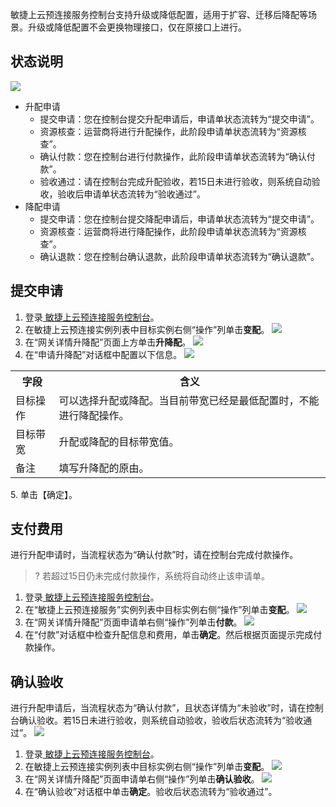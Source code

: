 敏捷上云预连接服务控制台支持升级或降低配置，适用于扩容、迁移后降配等场景。升级或降低配置不会更换物理接口，仅在原接口上进行。

## 状态说明
![](https://main.qcloudimg.com/raw/7a7e04f5ea380881fac09d8a3ec39df5.png)
- 升配申请
  - 提交申请：您在控制台提交升配申请后，申请单状态流转为“提交申请”。
  - 资源核查：运营商将进行升配操作，此阶段申请单状态流转为“资源核查”。
  - 确认付款：您在控制台进行付款操作，此阶段申请单状态流转为“确认付款”。
  - 验收通过：请在控制台完成升配验收，若15日未进行验收，则系统自动验收，验收后申请单状态流转为“验收通过”。
- 降配申请
  - 提交申请：您在控制台提交降配申请后，申请单状态流转为“提交申请”。
  - 资源核查：运营商将进行降配操作，此阶段申请单状态流转为“资源核查”。
  - 确认退款：您在控制台确认退款，此阶段申请单状态流转为“确认退款”。

## 提交申请
1. 登录[ 敏捷上云预连接服务控制台](https://console.cloud.tencent.com/dc/cas)。
2. 在敏捷上云预连接实例列表中目标实例右侧“操作”列单击**变配**。
![](https://main.qcloudimg.com/raw/9cd8848d8d4c7b2dcc8567c056c98a59.png)
3. 在“网关详情升降配”页面上方单击**升降配**。
![](https://main.qcloudimg.com/raw/974331f62b21c6f5610ad5209f209cc2.png)
4. 在“申请升降配”对话框中配置以下信息。
![](https://main.qcloudimg.com/raw/e1eb1fb22e3067ab6c37ee72852b5d54.png)
<table>
<tr>
<th>字段</th>
<th>含义</th>
</tr>
<tr>
<td>目标操作</td>
<td>可以选择升配或降配。当目前带宽已经是最低配置时，不能进行降配操作。</td>
</tr>
<tr>
<td>目标带宽</td>
<td>升配或降配的目标带宽值。</td>
</tr>
<tr>
<td>备注</td>
<td>填写升降配的原由。</td>
</tr>
</table>
5. 单击【确定】。


## 支付费用
进行升配申请时，当流程状态为“确认付款”时，请在控制台完成付款操作。
>? 若超过15日仍未完成付款操作，系统将自动终止该申请单。
>
1. 登录[ 敏捷上云预连接服务控制台](https://console.cloud.tencent.com/dc/cas)。
2. 在“敏捷上云预连接服务”实例列表中目标实例右侧“操作”列单击**变配**。
![](https://main.qcloudimg.com/raw/94dcfebd81a0626563716be67ead642a.png)
3. 在“网关详情升降配”页面申请单右侧“操作”列单击**付款**。
![](https://main.qcloudimg.com/raw/428ed13cb9b2f7e8edde8e03820d5aa2.png)
4. 在“付款”对话框中检查升配信息和费用，单击**确定**。然后根据页面提示完成付款操作。

## 确认验收
进行升配申请后，当流程状态为“确认付款”，且状态详情为“未验收”时，请在控制台确认验收。若15日未进行验收，则系统自动验收，验收后状态流转为“验收通过”。
![](https://main.qcloudimg.com/raw/d00aedc26969ecff9a87fa793d8f8fcd.png)
1. 登录[ 敏捷上云预连接服务控制台](https://console.cloud.tencent.com/dc/cas)。
2. 在敏捷上云预连接实例列表中目标实例右侧“操作”列单击**变配**。
![](https://main.qcloudimg.com/raw/44a8802baedfd891753fb247619e67c8.png)
3. 在“网关详情升降配”页面申请单右侧“操作”列单击**确认验收**。
![](https://main.qcloudimg.com/raw/89aaac86ab34b2fabcd01c21d02019bf.png)
4. 在“确认验收”对话框中单击**确定**。验收后状态流转为“验收通过”。
